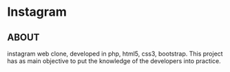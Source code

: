# Instagram
## ABOUT
instagram web clone, developed in php, html5, css3, bootstrap. This project has as main objective to put the knowledge of the developers into practice.
